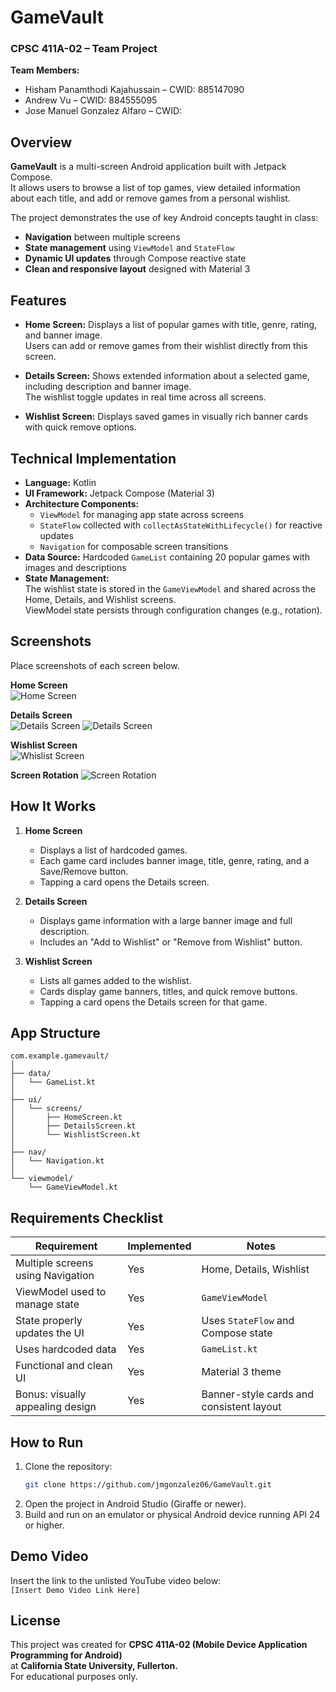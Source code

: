 # GameVault

### CPSC 411A-02 – Team Project
**Team Members:**
- Hisham Panamthodi Kajahussain – CWID: 885147090
- Andrew Vu – CWID: 884555095
- Jose Manuel Gonzalez Alfaro – CWID:


## Overview

**GameVault** is a multi-screen Android application built with Jetpack Compose.  
It allows users to browse a list of top games, view detailed information about each title, and add or remove games from a personal wishlist.

The project demonstrates the use of key Android concepts taught in class:
- **Navigation** between multiple screens
- **State management** using `ViewModel` and `StateFlow`
- **Dynamic UI updates** through Compose reactive state
- **Clean and responsive layout** designed with Material 3


## Features

- **Home Screen:** Displays a list of popular games with title, genre, rating, and banner image.  
  Users can add or remove games from their wishlist directly from this screen.

- **Details Screen:** Shows extended information about a selected game, including description and banner image.  
  The wishlist toggle updates in real time across all screens.

- **Wishlist Screen:** Displays saved games in visually rich banner cards with quick remove options.


## Technical Implementation

- **Language:** Kotlin
- **UI Framework:** Jetpack Compose (Material 3)
- **Architecture Components:**
    - `ViewModel` for managing app state across screens
    - `StateFlow` collected with `collectAsStateWithLifecycle()` for reactive updates
    - `Navigation` for composable screen transitions
- **Data Source:** Hardcoded `GameList` containing 20 popular games with images and descriptions
- **State Management:**  
  The wishlist state is stored in the `GameViewModel` and shared across the Home, Details, and Wishlist screens.  
  ViewModel state persists through configuration changes (e.g., rotation).


## Screenshots

Place screenshots of each screen below.

**Home Screen**  
![Home Screen](Screenshots/home_screen.png)

**Details Screen**  
![Details Screen](Screenshots/details_screen_1.png)
![Details Screen](Screenshots/details_screen_2.png)

**Wishlist Screen**  
![Whislist Screen](Screenshots/whishlist_screen.png)

**Screen Rotation**
![Screen Rotation](Screenshots/screen_rotation.png)

## How It Works

1. **Home Screen**
    - Displays a list of hardcoded games.
    - Each game card includes banner image, title, genre, rating, and a Save/Remove button.
    - Tapping a card opens the Details screen.

2. **Details Screen**
    - Displays game information with a large banner image and full description.
    - Includes an "Add to Wishlist" or "Remove from Wishlist" button.

3. **Wishlist Screen**
    - Lists all games added to the wishlist.
    - Cards display game banners, titles, and quick remove buttons.
    - Tapping a card opens the Details screen for that game.


## App Structure
```
com.example.gamevault/
│
├── data/
│   └── GameList.kt
│
├── ui/
│   └── screens/
│       ├── HomeScreen.kt
│       ├── DetailsScreen.kt
│       └── WishlistScreen.kt
│
├── nav/
│   └── Navigation.kt
│
└── viewmodel/
    └── GameViewModel.kt
```

## Requirements Checklist

| Requirement                                | Implemented | Notes |
|--------------------------------------------|--------------|-------|
| Multiple screens using Navigation          | Yes          | Home, Details, Wishlist |
| ViewModel used to manage state             | Yes          | `GameViewModel` |
| State properly updates the UI              | Yes          | Uses `StateFlow` and Compose state |
| Uses hardcoded data                        | Yes          | `GameList.kt` |
| Functional and clean UI                    | Yes          | Material 3 theme |
| Bonus: visually appealing design           | Yes          | Banner-style cards and consistent layout |


## How to Run

1. Clone the repository:
   ```bash
   git clone https://github.com/jmgonzalez06/GameVault.git
   ```
2. Open the project in Android Studio (Giraffe or newer).
3. Build and run on an emulator or physical Android device running API 24 or higher.


## Demo Video

Insert the link to the unlisted YouTube video below:  
`[Insert Demo Video Link Here]`


## License

This project was created for **CPSC 411A-02 (Mobile Device Application Programming for Android)**  
at **California State University, Fullerton.**  
For educational purposes only.
